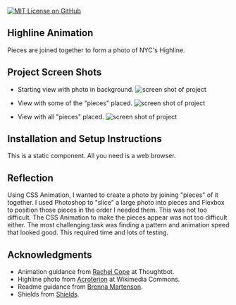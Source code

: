 [![MIT License on GitHub](https://img.shields.io/github/license/seankelliher/highline-animation?style=flat-square)](/LICENSE.txt)
## Highline Animation

Pieces are joined together to form a photo of NYC's Highline. 

## Project Screen Shots

* Starting view with photo in background.
![screen shot of project](/screenshots/highline-animation-screenshot1.png?s=600)

* View with some of the "pieces" placed.
![screen shot of project](/screenshots/highline-animation-screenshot2.png?s=600)

* View with all "pieces" placed.
![screen shot of project](/screenshots/highline-animation-screenshot3.png?s=600)

## Installation and Setup Instructions

This is a static component. All you need is a web browser.

## Reflection

Using CSS Animation, I wanted to create a photo by joining "pieces" of it together. I used Photoshop to "slice" a large photo into pieces and Flexbox to position those pieces in the order I needed them. This was not too difficult. The CSS Animation to make the pieces appear was not too difficult either. The most challenging task was finding a pattern and animation speed that looked good. This required time and lots of testing.

## Acknowledgments

* Animation guidance from [Rachel Cope](https://thoughtbot.com/blog/authors/rachel-cope) at Thoughtbot.
* Highline photo from [Acroterion](https://commons.wikimedia.org/wiki/File:Highline_and_IAC_Building_NY1.jpg) at Wikimedia Commons.
* Readme guidance from [Brenna Martenson](https://gist.github.com/martensonbj/6bf2ec2ed55f5be723415ea73c4557c4).
* Shields from [Shields](https://shields.io).